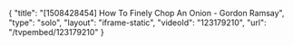 {
    "title": "[1508428454] How To Finely Chop An Onion - Gordon Ramsay",
    "type": "solo",
    "layout": "iframe-static",
    "videoId": "123179210",
    "url": "\/tvpembed\/123179210"
}